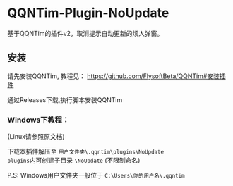 # QQNTim-Plugin-NoUpdate
基于QQNTim的插件v2，取消提示自动更新的烦人弹窗。

## 安装
请先安装QQNTim, 教程见：
https://github.com/FlysoftBeta/QQNTim#安装插件

通过Releases下载,执行脚本安装QQNTim

### Windows下教程：
(Linux请参照原文档)

下载本插件解压至 `用户文件夹\.qqntim\plugins\NoUpdate`  
`plugins`内可创建子目录 `\NoUpdate` (不限制命名)

P.S: Windows用户文件夹一般位于 `C:\Users\你的用户名\.qqntim`